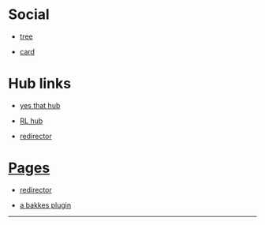 # Social

+ [tree][6]

+ [card][7]


<ass2 class="gold">

# Hub links

</ass2>

+ [yes that hub][1]

+ [RL hub][111]

+ [redirector][1111]

# [Pages][2]

+ [redirector][22]
 
+ [a bakkes plugin][4]



---

[1]: https://github.com/LysHraesvelgr/ "hub"
[11]: https://github.com/LysHraesvelgr/LysHraesvelgr.github.io "site repo"
[1111]: https://github.com/LysHraesvelgr/http-protocol-redirector "redi repo"
[111]: https://github.com/Lyshraesvelgr/RL "RL base"

[2]: https://lyshraesvelgr.github.io "main io"
[22]: https://lyshraesvelgr.github.io/http-protocol-redirector "redi io"
[4]: https://lyshraesvelgr.github.io/http-protocol-redirector?r=bakkesmod://install/14/ "REDIRECT TEST - works"

[6]: https://lyshraesvelgr.github.io/http-protocall-redirector?r=https://letmegooglethat.com/?q=linktr.ee%2FelysiaX&l=1 "Socials"
[7]: https://carrd.co/dashboard/2281169241170385/edit 